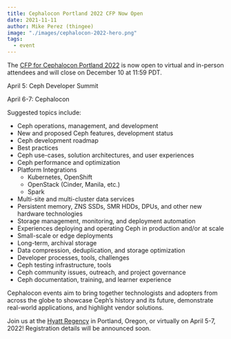 ```yaml
---
title: Cephalocon Portland 2022 CFP Now Open
date: 2021-11-11
author: Mike Perez (thingee)
image: "./images/cephalocon-2022-hero.png"
tags:
  - event
---
```


The [CFP for Cephalocon Portland 2022](https://linuxfoundation.smapply.io/prog/cephalocon_2022/) is now open to virtual and in-person attendees and will close on December 10 at 11:59 PDT.

April 5: Ceph Developer Summit

April 6-7: Cephalocon

Suggested topics include:

- Ceph operations, management, and development
- New and proposed Ceph features, development status
- Ceph development roadmap
- Best practices
- Ceph use-cases, solution architectures, and user experiences
- Ceph performance and optimization
- Platform Integrations
  - Kubernetes, OpenShift
  - OpenStack (Cinder, Manila, etc.)
  - Spark
- Multi-site and multi-cluster data services
- Persistent memory, ZNS SSDs, SMR HDDs, DPUs, and other new hardware technologies
- Storage management, monitoring, and deployment automation
- Experiences deploying and operating Ceph in production and/or at scale
- Small-scale or edge deployments
- Long-term, archival storage
- Data compression, deduplication, and storage optimization
- Developer processes, tools, challenges
- Ceph testing infrastructure, tools
- Ceph community issues, outreach, and project governance
- Ceph documentation, training, and learner experience

Cephalocon events aim to bring together technologists and adopters from across the globe to showcase Ceph’s history and
its future, demonstrate real-world applications, and highlight vendor solutions.

Join us at the
[Hyatt Regency](https://www.google.com/maps/search/?api=1&query=hyatt-regency-375-ne-holladay-st-portland-or-97232-portland-oregon-+-virtual)
in Portland, Oregon, or virtually on April 5-7, 2022! Registration details will be announced soon.
